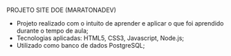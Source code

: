 PROJETO SITE DOE (MARATONADEV)

- Projeto realizado com o intuito de aprender e aplicar o que foi aprendido durante o tempo de aula;
- Tecnologias aplicadas: HTML5, CSS3, Javascript, Node.js;
- Utilizado como banco de dados PostgreSQL;